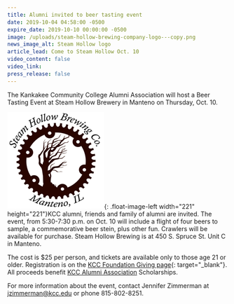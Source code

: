 ```yaml
---
title: Alumni invited to beer tasting event
date: 2019-10-04 04:58:00 -0500
expire_date: 2019-10-10 00:00:00 -0500
image: /uploads/steam-hollow-brewing-company-logo---copy.png
news_image_alt: Steam Hollow logo
article_lead: Come to Steam Hollow Oct. 10
video_content: false
video_link:
press_release: false
---
```


The Kankakee Community College Alumni Association will host a Beer Tasting Event at Steam Hollow Brewery in Manteno on Thursday, Oct. 10.

![](/uploads/steam-hollow-brewing-company-logo-sm.png){: .float-image-left width="221" height="221"}KCC alumni, friends and family of alumni are invited. The event, from 5:30-7:30 p.m. on Oct. 10 will include a flight of four beers to sample, a commemorative beer stein, plus other fun. Crawlers will be available for purchase. Steam Hollow Brewing is at 450 S. Spruce St. Unit C in Manteno.

The cost is $25 per person, and tickets are available only to those age 21 or older. Registration is on the [KCC Foundation Giving page](http://foundation.kcc.edu/give/form/general){: target="_blank"}. All proceeds benefit [KCC Alumni Association](https://foundation.kcc.edu/alumni/) Scholarships.&nbsp;

For more information about the event, contact Jennifer Zimmerman at [jzimmerman@kcc.edu](mailto:jzimmerman@kcc.edu) or phone 815-802-8251.<br>&nbsp;